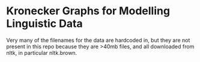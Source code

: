 Kronecker Graphs for Modelling Linguistic Data
=====

Very many of the filenames for the data are hardcoded in, but they are not present in this repo because they are >40mb files, and all downloaded from nltk, in particular nltk.brown.
